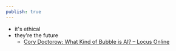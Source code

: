 ```yaml
---
publish: true
---
```

- it's ethical
- they're the future
	- [Cory Doctorow: What Kind of Bubble is AI? – Locus Online](https://locusmag.com/2023/12/commentary-cory-doctorow-what-kind-of-bubble-is-ai/) 
